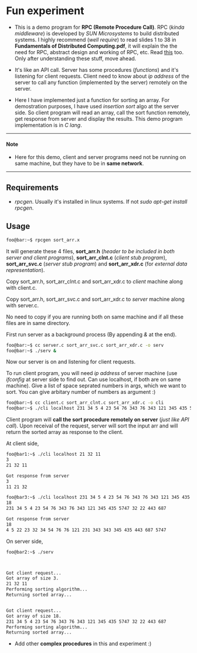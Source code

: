 # Fun experiment

* This is a demo program for **RPC (Remote Procedure Call)**. RPC (*kinda middleware*) is developed by *SUN Microsystems* to build distributed systems. I highly recommend (*well require*) to read slides 1 to 38 in **Fundamentals of Distributed Computing.pdf**, it will explain the the need for RPC, abstract design and working of RPC, etc. Read [this](https://docs.oracle.com/cd/E19253-01/816-1435/rpcgenpguide-24243/index.html) too. Only after understanding these stuff, move ahead.



* It's like an API call. Server has some procedures (*functions*) and it's listening for client requests. Client need to know about *ip address* of the server to call any function (implemented by the server) remotely on the server.

* Here I have implemented just a function for sorting an array. For demostration purposes, I have used *insertion sort* algo at the server side. So client program will read an array, call the sort function remotely, get response from server and display the results. This demo program implementation is in *C lang*.

---
#### Note
* Here for this demo, client and server programs need not be running on same machine, but they have to be in **same network**.
---

## Requirements
* *rpcgen*. Usually it's installed in linux systems. If not *sudo apt-get install rpcgen*.

## Usage
```bash
foo@bar:~$ rpcgen sort_arr.x
```
It will generate these 4 files, **sort_arr.h** (*header to be included in both server and client programs*), **sort_arr_clnt.c** (*client stub program*), **sort_arr_svc.c** (*server stub program*) and **sort_arr_xdr.c** (for *external data representation*).

Copy sort_arr.h, sort_arr_clnt.c and sort_arr_xdr.c to *client* machine along with client.c.

Copy sort_arr.h, sort_arr_svc.c and sort_arr_xdr.c to *server* machine along with server.c.

No need to copy if you are running both on same machine and if all these files are in same directory.

First run server as a background process (By appending *&* at the end).
```bash
foo@bar:~$ cc server.c sort_arr_svc.c sort_arr_xdr.c -o serv
foo@bar:~$ ./serv &
```
Now our server is on and listening for client requests.

To run client program, you will need *ip address* of server machine (use *ifconfig* at server side to find out. Can use localhost, if both are on same machine). Give a list of space seprated numbers in args, which we want to sort. You can give arbitary number of numbers as argument :)
```bash
foo@bar:~$ cc client.c sort_arr_clnt.c sort_arr_xdr.c -o cli
foo@bar:~$ ./cli localhost 231 34 5 4 23 54 76 343 76 343 121 345 435 5747 32 22 443 687
```
Client program will **call the sort procedure remotely on server** (*just like API call*). Upon receival of the request, server will sort the input arr and will return the sorted array as response to the client.

At client side,
```bash
foo@bar1:~$ ./cli localhost 21 32 11
3
21 32 11 

Got response from server
3
11 21 32
```

```bash
foo@bar3:~$ ./cli localhost 231 34 5 4 23 54 76 343 76 343 121 345 435 5747 32 22 443 687
18
231 34 5 4 23 54 76 343 76 343 121 345 435 5747 32 22 443 687 

Got response from server
18
4 5 22 23 32 34 54 76 76 121 231 343 343 345 435 443 687 5747 
```

On server side,
```bash
foo@bar2:~$ ./serv



Got client request...
Got array of size 3.
21 32 11 
Performing sorting algorithm...
Returning sorted array...


Got client request...
Got array of size 18.
231 34 5 4 23 54 76 343 76 343 121 345 435 5747 32 22 443 687 
Performing sorting algorithm...
Returning sorted array...
```



* Add other **complex procedures** in this and experiment :)
